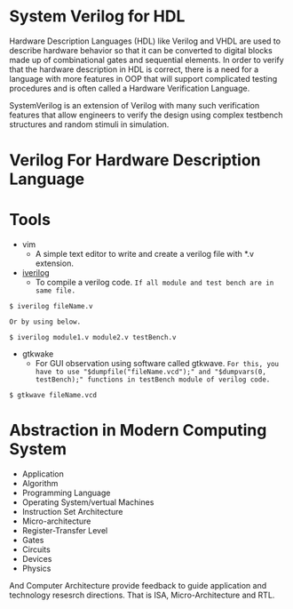 # System Verilog for HDL
Hardware Description Languages (HDL) like Verilog and VHDL are used to describe hardware behavior so that it can be converted to digital blocks made up of combinational gates and sequential elements. In order to verify that the hardware description in HDL is correct, there is a need for a language with more features in OOP that will support complicated testing procedures and is often called a Hardware Verification Language.

SystemVerilog is an extension of Verilog with many such verification features that allow engineers to verify the design using complex testbench structures and random stimuli in simulation.

# Verilog For Hardware Description Language

# Tools
* vim
	- A simple text editor to write and create a verilog file with *.v extension.
* [iverilog](https://steveicarus.github.io/iverilog/index.html)
	- To compile a verilog code. `If all module and test bench are in same file.`
```
$ iverilog fileName.v      
```
`Or by using below.`
```
$ iverilog module1.v module2.v testBench.v
```

* gtkwake
	- For GUI observation using software called gtkwave. `For this, you have to use "$dumpfile("fileName.vcd");" and "$dumpvars(0, testBench);" functions in testBench module of verilog code.`
```
$ gtkwave fileName.vcd
```



# Abstraction in Modern Computing System

* Application
* Algorithm
* Programming Language
* Operating System/vertual Machines
* Instruction Set Architecture
* Micro-architecture
* Register-Transfer Level
* Gates
* Circuits
* Devices
* Physics

And Computer Architecture provide feedback to guide application and technology resesrch directions. That is ISA, Micro-Architecture and RTL.

